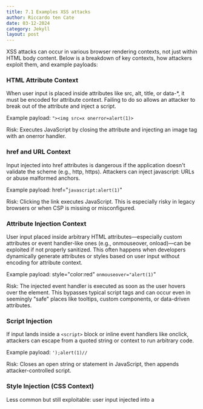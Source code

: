 ```yaml
---
title: 7.1 Examples XSS attacks
author: Riccardo ten Cate
date: 03-12-2024
category: Jekyll
layout: post
---
```


XSS attacks can occur in various browser rendering contexts, not just within HTML body content. Below is a breakdown of key contexts, how attackers exploit them, and example payloads:

### HTML Attribute Context
When user input is placed inside attributes like src, alt, title, or data-*, it must be encoded for attribute context. Failing to do so allows an attacker to break out of the attribute and inject a script.

Example payload: `"><img src=x onerror=alert(1)>`

Risk: Executes JavaScript by closing the attribute and injecting an image tag with an onerror handler.

### href and URL Context
Input injected into href attributes is dangerous if the application doesn't validate the scheme (e.g., http, https). Attackers can inject javascript: URLs or abuse malformed anchors.

Example payload: href="`javascript:alert(1)`"

Risk: Clicking the link executes JavaScript. This is especially risky in legacy browsers or when CSP is missing or misconfigured.

### Attribute Injection Context
User input placed inside arbitrary HTML attributes—especially custom attributes or event handler-like ones (e.g., onmouseover, onload)—can be exploited if not properly sanitized. This often happens when developers dynamically generate attributes or styles based on user input without encoding for attribute context.

Example payload: style="color:red" `onmouseover="alert(1)`"

Risk: The injected event handler is executed as soon as the user hovers over the element. This bypasses typical script tags and can occur even in seemingly "safe" places like tooltips, custom components, or data-driven attributes.

### Script Injection
If input lands inside a `<script>` block or inline event handlers like onclick, attackers can escape from a quoted string or context to run arbitrary code.

Example payload: `');alert(1)//`

Risk: Closes an open string or statement in JavaScript, then appends attacker-controlled script.

### Style Injection (CSS Context)
Less common but still exploitable: user input injected into a <style> tag or style="..." attribute can be abused to perform attacks like history sniffing or browser-based side-channel attacks.

Example payload: `body{background:url('javascript:alert(1)')}`

Risk: In some browsers, URLs in CSS can trigger JavaScript execution.

### Client-Side Template Injection (CSTI)
Modern front-end frameworks (like Angular, Vue, or Handlebars) use client-side templates. If user input is interpreted instead of safely rendered, attackers can inject logic that executes within the client’s JavaScript engine.

Example payload: `{{constructor.constructor('alert(1)')()}}`

Risk: Executes code if the templating engine evaluates logic instead of rendering it as a string (sandbox escape).

Key Takeaway:
Different browser contexts interpret input differently. It’s not enough to validate input—you must also encode it correctly for the output context (HTML, attribute, JavaScript, URL, CSS, or template) to prevent XSS. Misplaced trust in “clean input” is one of the most dangerous assumptions in secure development.